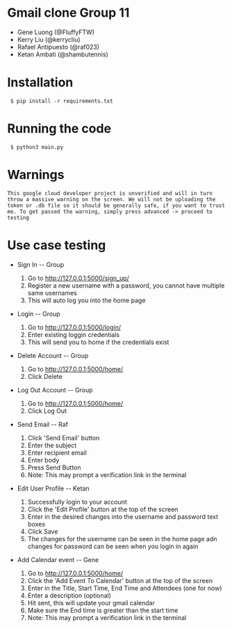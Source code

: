 # Gmail clone Group 11
- Gene Luong (@FluffyFTW)
- Kerry Liu (@kerrycliu)
- Rafael Antipuesto (@raf023)
- Ketan Ambati (@shambutennis)

# Installation
```
 $ pip install -r requirements.txt
 ```

# Running the code
```
 $ python3 main.py
 ```

# Warnings
```
This google cloud developer project is unverified and will in turn throw a massive warning on the screen. We will not be uploading the token or .db file so it should be generally safe, if you want to trust me. To get passed the warning, simply press advanced -> proceed to testing
 ```

# Use case testing
- Sign In -- Group
    1. Go to http://127.0.0.1:5000/sign_up/
    2. Register a new username with a password, you cannot have multiple same usernames
    3. This will auto log you into the home page

- Login -- Group
    1. Go to http://127.0.0.1:5000/login/
    2. Enter existing loggin credentials
    3. This will send you to home if the credentials exist

- Delete Account -- Group
    1. Go to http://127.0.0.1:5000/home/
    2. Click Delete

- Log Out Account -- Group
    1. Go to http://127.0.0.1:5000/home/
    2. Click Log Out

- Send Email -- Raf
    1. Click 'Send Email' button
    2. Enter the subject 
    3. Enter recipient email
    4. Enter body 
    5. Press Send Button
    6. Note: This may prompt a verification link in the terminal

- Edit User Profile -- Ketan
    1. Successfully login to your account
    2. Click the 'Edit Profile' button at the top of the screen
    3. Enter in the desired changes into the username and password text boxes
    4. Click Save
    5. The changes for the username can be seen in the home page adn changes for password can be seen when you login in again

- Add Calendar event -- Gene
    1. Go to http://127.0.0.1:5000/home/
    2. Click the 'Add Event To Calendar' button at the top of the screen
    3. Enter in the Title, Start Time, End Time and Attendees (one for now)
    4. Enter a description (optional)
    5. Hit sent, this will update your gmail calendar
    6. Make sure the End time is greater than the start time
    7. Note: This may prompt a verification link in the terminal